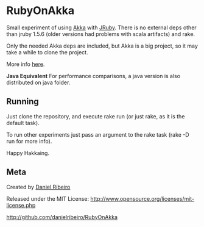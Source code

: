 RubyOnAkka
==============

Small experiment of using [Akka](http://akkasource.org/) with [JRuby](http://jruby.org/).
There is no external deps other than jruby 1.5.6 (older versions
had problems with scala artifacts) and rake.

Only the needed Akka deps are included, but Akka is a big project,
so it may take a while to clone the project.

More info [here](http://metaphysicaldeveloper.wordpress.com/2010/12/16/high-level-concurrency-with-jruby-and-akka-actors/).


**Java Equivalent** For performance comparisons, a java version is also
distributed on java folder.


Running
----
Just clone the repository, and execute rake run (or just rake, as it is the default task).

To run other experiments just pass an argument to the rake task (rake -D run for more info).

Happy Hakkaing.


Meta
----

Created by [Daniel Ribeiro](http://metaphysicaldeveloper.wordpress.com/about-me)

Released under the MIT License: http://www.opensource.org/licenses/mit-license.php

http://github.com/danielribeiro/RubyOnAkka
